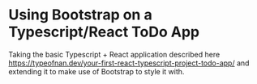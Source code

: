 # Using Bootstrap on a Typescript/React ToDo App

Taking the basic Typescript + React application described here https://typeofnan.dev/your-first-react-typescript-project-todo-app/ and extending it to make use of Bootstrap to style it with.
